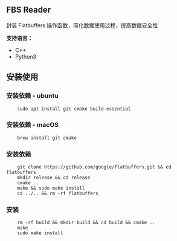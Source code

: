 ## FBS Reader

封装 Flatbuffers 操作函数，简化数据使用过程，提高数据安全性

**支持语言：**
- C++
- Python3


## 安装使用

### 安装依赖 - ubuntu
``` shell
    sudo apt install git cmake build-essential
```
### 安装依赖 - macOS
``` shell
    brew install git cmake
```
### 安装依赖
``` shellß
    git clone https://github.com/google/flatbuffers.git && cd flatbuffers
    mkdir release && cd release
    cmake ..
    make && sudo make install
    cd ../.. && rm -rf flatbuffers
```

### 安装
``` shell
    rm -rf build && mkdir build && cd build && cmake ..
    make
    sudo make install
```







